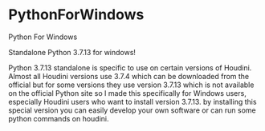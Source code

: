 # PythonForWindows
 Python For Windows

 Standalone Python 3.7.13 for windows!
 
 Python 3.7.13 standalone is specific to use on certain versions of Houdini. Almost all Houdini versions use 3.7.4 which can be downloaded from the official but for some versions they use version 3.7.13 which is not available on the official Python site so I made this specifically for Windows users, especially Houdini users who want to install version 3.7.13. by installing this special version you can easily develop your own software or can run some python commands on houdini.
